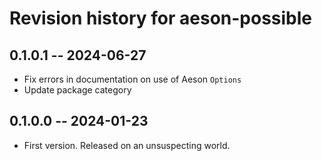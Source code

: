 # Revision history for aeson-possible

## 0.1.0.1 -- 2024-06-27

* Fix errors in documentation on use of Aeson `Options`
* Update package category

## 0.1.0.0 -- 2024-01-23

* First version. Released on an unsuspecting world.
